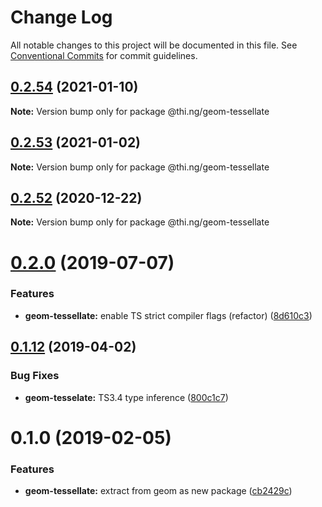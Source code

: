 # Change Log

All notable changes to this project will be documented in this file.
See [Conventional Commits](https://conventionalcommits.org) for commit guidelines.

## [0.2.54](https://github.com/thi-ng/umbrella/compare/@thi.ng/geom-tessellate@0.2.53...@thi.ng/geom-tessellate@0.2.54) (2021-01-10)

**Note:** Version bump only for package @thi.ng/geom-tessellate





## [0.2.53](https://github.com/thi-ng/umbrella/compare/@thi.ng/geom-tessellate@0.2.52...@thi.ng/geom-tessellate@0.2.53) (2021-01-02)

**Note:** Version bump only for package @thi.ng/geom-tessellate





## [0.2.52](https://github.com/thi-ng/umbrella/compare/@thi.ng/geom-tessellate@0.2.51...@thi.ng/geom-tessellate@0.2.52) (2020-12-22)

**Note:** Version bump only for package @thi.ng/geom-tessellate





# [0.2.0](https://github.com/thi-ng/umbrella/compare/@thi.ng/geom-tessellate@0.1.17...@thi.ng/geom-tessellate@0.2.0) (2019-07-07)

### Features

* **geom-tessellate:** enable TS strict compiler flags (refactor) ([8d610c3](https://github.com/thi-ng/umbrella/commit/8d610c3))

## [0.1.12](https://github.com/thi-ng/umbrella/compare/@thi.ng/geom-tessellate@0.1.11...@thi.ng/geom-tessellate@0.1.12) (2019-04-02)

### Bug Fixes

* **geom-tesselate:** TS3.4 type inference ([800c1c7](https://github.com/thi-ng/umbrella/commit/800c1c7))

# 0.1.0 (2019-02-05)

### Features

* **geom-tessellate:** extract from geom as new package ([cb2429c](https://github.com/thi-ng/umbrella/commit/cb2429c))
